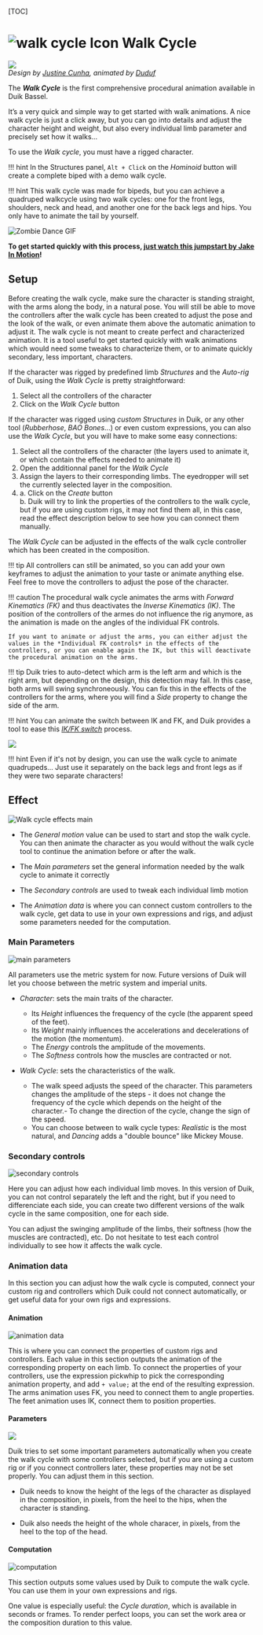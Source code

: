 [TOC]

# ![walk cycle Icon](img/duik-icons/automation/walkcycle-icon-r.png) Walk Cycle

![](img/examples/Goyle_walk.gif)  
*Design by [Justine Cunha](https://www.artstation.com/jusdraw), animated by [Duduf](http://duduf.com)*

The ***Walk Cycle*** is the first comprehensive procedural animation available in Duik Bassel.

It’s a very quick and simple way to get started with walk animations. A nice walk cycle is just a click away, but you can go into details and adjust the character height and weight, but also every individual limb parameter and precisely set how it walks…

To use the *Walk cycle*, you must have a rigged character.

!!! hint
    In the Structures panel, `Alt + Click` on the *Hominoid* button will create a complete biped with a demo walk cycle.

!!! hint
    This walk cycle was made for bipeds, but you can achieve a quadruped walkcycle using two walk cycles: one for the front legs, shoulders, neck and head, and another one for the back legs and hips. You only have to animate the tail by yourself.

![Zombie Dance GIF](img/examples/zombiedancerig.gif)

**To get started quickly with this process, [just watch this jumpstart by Jake In Motion](https://www.youtube.com/watch?v=i63vPXJ00r0)!**

## Setup

Before creating the walk cycle, make sure the character is standing straight, with the arms along the body, in a natural pose.
You will still be able to move the controllers after the walk cycle has been created to adjust the pose and the look of the walk, or even animate them above the automatic animation to adjust it.
The walk cycle is not meant to create perfect and characterized animation. It is a tool useful to get started quickly with walk animations which would need some tweaks to characterize them, or to animate quickly secondary, less important, characters.

If the character was rigged by predefined limb *Structures* and the *Auto-rig* of Duik, using the *Walk Cycle* is pretty straightforward:

1. Select all the controllers of the character
2. Click on the *Walk Cycle* button

If the character was rigged using *custom Structures* in Duik, or any other tool (*Rubberhose*, *BAO Bones*...) or even custom expressions, you can also use the *Walk Cycle*, but you will have to make some easy connections:

1. Select all the controllers of the character (the layers used to animate it, or which contain the effects needed to animate it)
2. Open the additionnal panel for the *Walk Cycle*
3. Assign the layers to their corresponding limbs. The eyedropper will set the currently selected layer in the composition.
4. a. Click on the *Create* button  
    b. Duik will try to link the properties of the controllers to the walk cycle, but if you are using custom rigs, it may not find them all, in this case, read the effect description below to see how you can connect them manually.

The *Walk Cycle* can be adjusted in the effects of the walk cycle controller which has been created in the composition.

!!! tip
    All controllers can still be animated, so you can add your own keyframes to adjust the animation to your taste or animate anything else. Feel free to move the controllers to adjust the pose of the character.

!!! caution
    The procedural walk cycle animates the arms with *Forward Kinematics (FK)* and thus deactivates the *Inverse Kinematics (IK)*. The position of the controllers of the armes do not influence the rig anymore, as the animation is made on the angles of the individual FK controls.

    If you want to animate or adjust the arms, you can either adjust the values in the *Individual FK controls* in the effects of the controllers, or you can enable again the IK, but this will deactivate the procedural animation on the arms.
    
!!! tip
    Duik tries to auto-detect which arm is the left arm and which is the right arm, but depending on the design, this detection may fail. In this case, both arms will swing synchroneously.
    You can fix this in the effects of the controllers for the arms, where you will find a *Side* property to change the side of the arm.

!!! hint
    You can animate the switch between IK and FK, and Duik provides a tool to ease this [*IK/FK switch*](ik-fk-switch.md) process.

    
![](img/examples/cat.gif)

!!! hint
    Even if it's not by design, you can use the walk cycle to animate quadrupeds... Just use it separately on the back legs and front legs as if they were two separate characters!


## Effect

![Walk cycle effects main](img/duik-screenshots/S-Rigging/S-Rigging-Automations/Walkcycle-effectsmain.PNG)

- The *General motion* value can be used to start and stop the walk cycle. You can then animate the character as you would without the walk cycle tool to continue the animation before or after the walk.

- The *Main parameters* set the general information needed by the walk cycle to animate it correctly

- The *Secondary controls* are used to tweak each individual limb motion

- The *Animation data* is where you can connect custom controllers to the walk cycle, get data to use in your own expressions and rigs, and adjust some parameters needed for the computation.

### Main Parameters

![main parameters](img/duik-screenshots/S-Rigging/S-Rigging-Automations/Walkcycle-effects-detail/mainparameters.png)

All parameters use the metric system for now. Future versions of Duik will let you choose between the metric system and imperial units.

- *Character*: sets the main traits of the character.

    - Its *Height* influences the frequency of the cycle (the apparent speed of the feet).
    - Its *Weight* mainly influences the accelerations and decelerations of the motion (the momentum).
    - The *Energy* controls the amplitude of the movements.
    - The *Softness* controls how the muscles are contracted or not.

- *Walk Cycle*: sets the characteristics of the walk.

    - The walk speed adjusts the speed of the character. This parameters changes the amplitude of the steps - it does not change the frequency of the cycle which depends on the height of the character.- To change the direction of the cycle, change the sign of the speed.
    - You can choose between to walk cycle types: *Realistic* is the most natural, and *Dancing* adds a "double bounce" like Mickey Mouse.

### Secondary controls

![secondary controls](img/duik-screenshots/S-Rigging/S-Rigging-Automations/Walkcycle-effects-detail/secondarycontrols.png)

Here you can adjust how each individual limb moves. In this version of Duik, you can not control separately the left and the right, but if you need to differenciate each side, you can create two different versions of the walk cycle in the same composition, one for each side.

You can adjust the swinging amplitude of the limbs, their softness (how the muscles are contracted), etc. Do not hesitate to test each control individually to see how it affects the walk cycle.

### Animation data

In this section you can adjust how the walk cycle is computed, connect your custom rig and controllers which Duik could not connect automatically, or get useful data for your own rigs and expressions.

#### Animation

![animation data](img/duik-screenshots/S-Rigging/S-Rigging-Automations/Walkcycle-effects-detail/animationdata.png)

This is where you can connect the properties of custom rigs and controllers. Each value in this section outputs the animation of the corresponding property on each limb. To connect the properties of your controllers, use the expression pickwhip to pick the corresponding animation property, and add `+ value;` at the end of the resulting expression.
The arms animation uses FK, you need to connect them to angle properties.
The feet animation uses IK, connect them to position properties.

#### Parameters

![](img/duik-screenshots/S-Rigging/S-Rigging-Automations/Walkcycle-effects-detail/animdata-parameters.png)

Duik tries to set some important parameters automatically when you create the walk cycle with some controllers selected, but if you are using a custom rig or if you connect controllers later, these properties may not be set properly. You can adjust them in this section.

- Duik needs to know the height of the legs of the character as displayed in the composition, in pixels, from the heel to the hips, when the character is standing.

- Duik also needs the height of the whole characer, in pixels, from the heel to the top of the head.

#### Computation

![computation](img/duik-screenshots/S-Rigging/S-Rigging-Automations/Walkcycle-effects-detail/computation.png)

This section outputs some values used by Duik to compute the walk cycle. You can use them in your own expressions and rigs.

One value is especially useful: the *Cycle duration*, which is available in seconds or frames. To render perfect loops, you can set the work area or the composition duration to this value.
